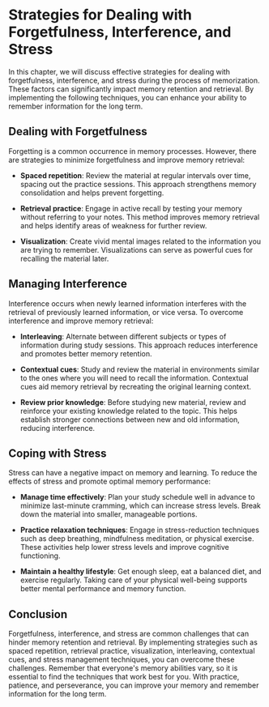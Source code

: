 Strategies for Dealing with Forgetfulness, Interference, and Stress
==============================================================================

In this chapter, we will discuss effective strategies for dealing with forgetfulness, interference, and stress during the process of memorization. These factors can significantly impact memory retention and retrieval. By implementing the following techniques, you can enhance your ability to remember information for the long term.

Dealing with Forgetfulness
--------------------------

Forgetting is a common occurrence in memory processes. However, there are strategies to minimize forgetfulness and improve memory retrieval:

* **Spaced repetition**: Review the material at regular intervals over time, spacing out the practice sessions. This approach strengthens memory consolidation and helps prevent forgetting.

* **Retrieval practice**: Engage in active recall by testing your memory without referring to your notes. This method improves memory retrieval and helps identify areas of weakness for further review.

* **Visualization**: Create vivid mental images related to the information you are trying to remember. Visualizations can serve as powerful cues for recalling the material later.

Managing Interference
---------------------

Interference occurs when newly learned information interferes with the retrieval of previously learned information, or vice versa. To overcome interference and improve memory retrieval:

* **Interleaving**: Alternate between different subjects or types of information during study sessions. This approach reduces interference and promotes better memory retention.

* **Contextual cues**: Study and review the material in environments similar to the ones where you will need to recall the information. Contextual cues aid memory retrieval by recreating the original learning context.

* **Review prior knowledge**: Before studying new material, review and reinforce your existing knowledge related to the topic. This helps establish stronger connections between new and old information, reducing interference.

Coping with Stress
------------------

Stress can have a negative impact on memory and learning. To reduce the effects of stress and promote optimal memory performance:

* **Manage time effectively**: Plan your study schedule well in advance to minimize last-minute cramming, which can increase stress levels. Break down the material into smaller, manageable portions.

* **Practice relaxation techniques**: Engage in stress-reduction techniques such as deep breathing, mindfulness meditation, or physical exercise. These activities help lower stress levels and improve cognitive functioning.

* **Maintain a healthy lifestyle**: Get enough sleep, eat a balanced diet, and exercise regularly. Taking care of your physical well-being supports better mental performance and memory function.

Conclusion
----------

Forgetfulness, interference, and stress are common challenges that can hinder memory retention and retrieval. By implementing strategies such as spaced repetition, retrieval practice, visualization, interleaving, contextual cues, and stress management techniques, you can overcome these challenges. Remember that everyone's memory abilities vary, so it is essential to find the techniques that work best for you. With practice, patience, and perseverance, you can improve your memory and remember information for the long term.
